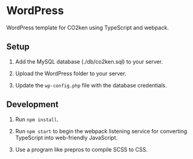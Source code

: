 # WordPress

WordPress template for CO2ken using TypeScript and webpack.

## Setup

1. Add the MySQL database (./db/co2ken.sql) to your server.

2. Upload the WordPress folder to your server.

3. Update the `wp-config.php` file with the database credentials.

## Development

1. Run `npm install`.

2. Run `npm start` to begin the webpack listening service for converting TypeScript into web-friendly JavaScript.

3. Use a program like prepros to compile SCSS to CSS.
